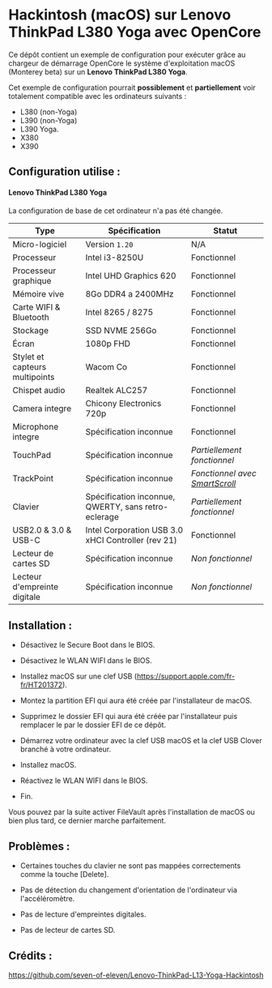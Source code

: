 # Hackintosh (macOS) sur Lenovo ThinkPad L380 Yoga avec OpenCore

Ce dépôt contient un exemple de configuration pour exécuter grâce au chargeur de démarrage OpenCore le système d'exploitation macOS (Monterey beta) sur un **Lenovo ThinkPad L380 Yoga**.

Cet exemple de configuration pourrait **possiblement** et **partiellement** voir totalement compatible avec les ordinateurs suivants :

- L380 (non-Yoga)
- L390 (non-Yoga)
- L390 Yoga.
- X380
- X390

## Configuration utilise :

#### Lenovo ThinkPad L380 Yoga

La configuration de base de cet ordinateur n'a pas été changée.

Type | Spécification |Statut
-----|-----|------
Micro-logiciel|Version `1.20`| N/A
Processeur|Intel i3-8250U|Fonctionnel
Processeur graphique|Intel UHD Graphics 620|Fonctionnel
Mémoire vive|8Go DDR4 a 2400MHz|Fonctionnel
Carte WIFI & Bluetooth |Intel 8265 / 8275|Fonctionnel
Stockage|SSD NVME 256Go|Fonctionnel
Écran| 1080p FHD|Fonctionnel
Stylet et capteurs multipoints|Wacom Co|Fonctionnel
Chispet audio|Realtek ALC257|Fonctionnel
Camera integre|Chicony Electronics 720p|Fonctionnel
Microphone integre|Spécification inconnue|Fonctionnel
TouchPad|Spécification inconnue|*Partiellement fonctionnel*
TrackPoint|Spécification inconnue|*Fonctionnel avec [SmartScroll]*
Clavier|Spécification inconnue, QWERTY, sans retro-eclerage|*Partiellement fonctionnel*
USB2.0 & 3.0 & USB-C|Intel Corporation USB 3.0 xHCI Controller (rev 21)|Fonctionnel
Lecteur de cartes SD|Spécification inconnue|*Non fonctionnel*
Lecteur d'empreinte digitale|Spécification inconnue|*Non fonctionnel*

[SmartScroll]: https://www.marcmoini.com/sx_fr.html

## Installation :

- Désactivez le Secure Boot dans le BIOS.

- Désactivez le WLAN WIFI dans le BIOS.

- Installez macOS sur une clef USB (https://support.apple.com/fr-fr/HT201372).

- Montez la partition EFI qui aura été créée par l'installateur de macOS.

- Supprimez le dossier EFI qui aura été créée par l'installateur puis remplacer le par le dossier EFI de ce dépôt.

- Démarrez votre ordinateur avec la clef USB macOS et la clef USB Clover branché à votre ordinateur.

- Installez macOS.

- Réactivez le WLAN WIFI dans le BIOS.

- Fin.

Vous pouvez par la suite activer FileVault après l'installation de macOS ou bien plus tard, ce dernier marche parfaitement.

## Problèmes :

- Certaines touches du clavier ne sont pas mappées correctements comme la touche [Delete].

- Pas de détection du changement d'orientation de l'ordinateur via l'accéléromètre.

- Pas de lecture d'empreintes digitales.

- Pas de lecteur de cartes SD.

## Crédits :

https://github.com/seven-of-eleven/Lenovo-ThinkPad-L13-Yoga-Hackintosh

